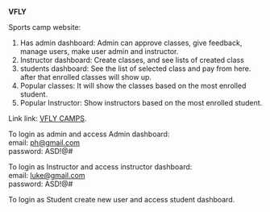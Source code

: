 **VFLY**

 Sports camp website:
1. Has admin dashboard: Admin can approve classes, give feedback, manage users, make user admin and instructor.
2. Instructor dashboard: Create classes, and see lists of created class
3. students dashboard: See the list of selected class and pay from here. after that enrolled classes will show up.
4. Popular classes: It will show the classes based on the most enrolled student.
5. Popular Instructor: Show instructors based on the most enrolled student.

Link link: [VFLY CAMPS](https://sports-camp-a12.web.app/).

To login as admin and access Admin dashboard:  
email: ph@gmail.com  
password: ASD!@#  

To login as Instructor and access instructor dashboard:  
email: luke@gmail.com  
password: ASD!@#  

To login as Student create new user and access student dashboard.  
